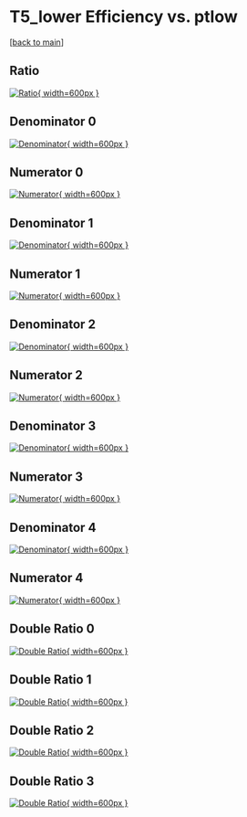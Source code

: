 # T5_lower Efficiency vs. ptlow

[[back to main](./)]



## Ratio

[![Ratio](../mtv/var/T5_lower_loweta_0_-1_eff_ptlow.png){ width=600px }](../mtv/var/T5_lower_loweta_0_-1_eff_ptlow.pdf)

## Denominator 0

[![Denominator](../mtv/den/T5_lower_loweta_0_-1_eff_ptlow_den0.png){ width=600px }](../mtv/den/T5_lower_loweta_0_-1_eff_ptlow_den0.pdf)

## Numerator 0

[![Numerator](../mtv/num/T5_lower_loweta_0_-1_eff_ptlow_num0.png){ width=600px }](../mtv/num/T5_lower_loweta_0_-1_eff_ptlow_num0.pdf)

## Denominator 1

[![Denominator](../mtv/den/T5_lower_loweta_0_-1_eff_ptlow_den1.png){ width=600px }](../mtv/den/T5_lower_loweta_0_-1_eff_ptlow_den1.pdf)

## Numerator 1

[![Numerator](../mtv/num/T5_lower_loweta_0_-1_eff_ptlow_num1.png){ width=600px }](../mtv/num/T5_lower_loweta_0_-1_eff_ptlow_num1.pdf)

## Denominator 2

[![Denominator](../mtv/den/T5_lower_loweta_0_-1_eff_ptlow_den2.png){ width=600px }](../mtv/den/T5_lower_loweta_0_-1_eff_ptlow_den2.pdf)

## Numerator 2

[![Numerator](../mtv/num/T5_lower_loweta_0_-1_eff_ptlow_num2.png){ width=600px }](../mtv/num/T5_lower_loweta_0_-1_eff_ptlow_num2.pdf)

## Denominator 3

[![Denominator](../mtv/den/T5_lower_loweta_0_-1_eff_ptlow_den3.png){ width=600px }](../mtv/den/T5_lower_loweta_0_-1_eff_ptlow_den3.pdf)

## Numerator 3

[![Numerator](../mtv/num/T5_lower_loweta_0_-1_eff_ptlow_num3.png){ width=600px }](../mtv/num/T5_lower_loweta_0_-1_eff_ptlow_num3.pdf)

## Denominator 4

[![Denominator](../mtv/den/T5_lower_loweta_0_-1_eff_ptlow_den4.png){ width=600px }](../mtv/den/T5_lower_loweta_0_-1_eff_ptlow_den4.pdf)

## Numerator 4

[![Numerator](../mtv/num/T5_lower_loweta_0_-1_eff_ptlow_num4.png){ width=600px }](../mtv/num/T5_lower_loweta_0_-1_eff_ptlow_num4.pdf)

## Double Ratio 0

[![Double Ratio](../mtv/ratio/T5_lower_loweta_0_-1_eff_ptlow_ratio0.png){ width=600px }](../mtv/ratio/T5_lower_loweta_0_-1_eff_ptlow_ratio0.pdf)

## Double Ratio 1

[![Double Ratio](../mtv/ratio/T5_lower_loweta_0_-1_eff_ptlow_ratio1.png){ width=600px }](../mtv/ratio/T5_lower_loweta_0_-1_eff_ptlow_ratio1.pdf)

## Double Ratio 2

[![Double Ratio](../mtv/ratio/T5_lower_loweta_0_-1_eff_ptlow_ratio2.png){ width=600px }](../mtv/ratio/T5_lower_loweta_0_-1_eff_ptlow_ratio2.pdf)

## Double Ratio 3

[![Double Ratio](../mtv/ratio/T5_lower_loweta_0_-1_eff_ptlow_ratio3.png){ width=600px }](../mtv/ratio/T5_lower_loweta_0_-1_eff_ptlow_ratio3.pdf)

